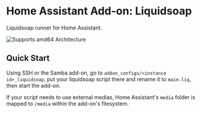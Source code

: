 # Home Assistant Add-on: Liquidsoap

Liquidsoap runner for Home Assistant.

![Supports amd64 Architecture][amd64-shield]

## Quick Start

Using SSH or the Samba add-on, go to `addon_configs/<instance id>_liquidsoap`, put your liquidsoap script there and rename it to `main.liq`, then start the add-on.

If your script needs to use external medias, Home Assistant's `media` folder is mapped to `/media` within the add-on's filesystem.

[aarch64-shield]: https://img.shields.io/badge/aarch64-yes-green.svg
[amd64-shield]: https://img.shields.io/badge/amd64-yes-green.svg
[armhf-shield]: https://img.shields.io/badge/armhf-yes-green.svg
[armv7-shield]: https://img.shields.io/badge/armv7-yes-green.svg
[i386-shield]: https://img.shields.io/badge/i386-yes-green.svg
